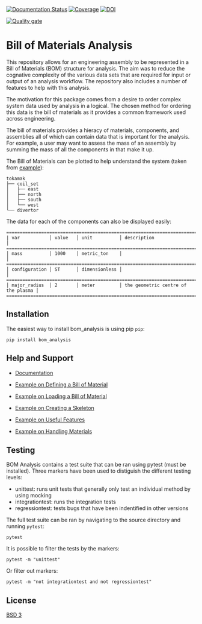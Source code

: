 [![Documentation Status](https://readthedocs.org/projects/bom-analysis/badge/?version=latest)](https://bom-analysis.readthedocs.io/en/latest/?badge=latest)
[![Coverage](https://sonarcloud.io/api/project_badges/measure?project=ukaea_bom_analysis&metric=coverage)](https://sonarcloud.io/summary/new_code?id=ukaea_bom_analysis)
[![DOI](https://zenodo.org/badge/508719944.svg)](https://zenodo.org/badge/latestdoi/508719944)

[![Quality gate](https://sonarcloud.io/api/project_badges/quality_gate?project=ukaea_bom_analysis)](https://sonarcloud.io/summary/new_code?id=ukaea_bom_analysis)


# Bill of Materials Analysis

This repository allows for an engineering assembly to be represented in a Bill of Materials 
(BOM) structure for analysis. The aim was to reduce the cognative complexity of the various data
sets that are required for input or output of an analysis workflow. The repository also
includes a number of features to help with this analysis.

The motivation for this package comes from a desire to order complex
system data used by analysis in a logical. The chosen method
for ordering this data is the bill of materials as it provides a common
framework used across engineering.

The bill of materials provides a hieracy of materials, components, and assemblies
all of which can contain data that is important for the analysis. For example,
a user may want to assess the mass of an assembly by summing the mass of all
the components in that make it up.

The Bill of Materials can be plotted to help understand the system (taken from [example](https://github.com/ukaea/bom_analysis/blob/main/examples/example_1%20-%20Loading_a_Bill_of_Materials.ipynb)):

    tokamak
    ├── coil_set
    │   ├── east
    │   ├── north
    │   ├── south
    │   └── west
    └── divertor

The data for each of the components can also be displayed easily:

    ================================================================================
    | var           │ value   │ unit          │ description                        │
    ================================================================================
    │ mass          │ 1000    │ metric_ton    │                                    │
    ================================================================================
    │ configuration │ ST      │ dimensionless │                                    │
    ================================================================================
    │ major_radius  │ 2       │ meter         │ the geometric centre of the plasma │
    ================================================================================    

## Installation

The easiest way to install bom_analysis is using pip ``pip``:

    pip install bom_analysis


## Help and Support

- [Documentation](https://bom-analysis.readthedocs.io/en/latest/index.html#)

- [Example on Defining a Bill of Material](https://github.com/ukaea/bom_analysis/blob/main/examples/example_0%20-%20Defining%20a%20Bill%20of%20Materials.ipynb)

- [Example on Loading a Bill of Material](https://github.com/ukaea/bom_analysis/blob/main/examples/example_1%20-%20Loading_a_Bill_of_Materials.ipynb)

- [Example on Creating a Skeleton](https://github.com/ukaea/bom_analysis/blob/main/examples/example_2%20-%20Creating%20a%20Skeleton%20from%20Scratch.ipynb)

- [Example on Useful Features](https://github.com/ukaea/bom_analysis/blob/main/examples/example_3%20-%20Other%20Useful%20Classes.ipynb)

- [Example on Handling Materials](https://github.com/ukaea/bom_analysis/blob/main/examples/example_4%20-%20Handling%20Materials.ipynb)


## Testing

BOM Analysis contains a test suite that can be ran using pytest (must be installed). Three markers have been used to distiguish the different testing levels:
- unittest: runs unit tests that generally only test an individual method by using mocking
- integrationtest: runs the integration tests
- regressiontest: tests bugs that have been indentified in other versions

The full test suite can be ran by navigating to the source directory and running ``pytest``:

    pytest 

It is possible to filter the tests by the markers:

    pytest -m "unittest"

Or filter out markers:

    pytest -m "not integrationtest and not regressiontest"

## License
[BSD 3](LICENSE)
